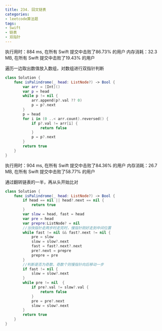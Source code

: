 ```yaml
---
title: 234. 回文链表
categories:
- leetcode算法题
tags:
- Swift
- 链表
- 双指针
---
```


执行用时：884 ms, 在所有 Swift 提交中击败了86.73% 的用户
内存消耗：32.3 MB, 在所有 Swift 提交中击败了19.43% 的用户

遍历一边取出数值放入数组，对数组进行双指针判断
```swift
class Solution {
    func isPalindrome(_ head: ListNode?) -> Bool {
        var arr = [Int]()
        var p = head
        while p != nil {
            arr.append(p?.val ?? 0)
            p = p?.next
        }
        p = head
        for i in (0 ..< arr.count).reversed() {
            if p?.val != arr[i] {
                return false
            }
            p = p?.next
        }
        return true
    }
}
```


执行用时：904 ms, 在所有 Swift 提交中击败了84.36% 的用户
内存消耗：26.7 MB, 在所有 Swift 提交中击败了58.77% 的用户

通过翻转链表的一半，再从头开始比对
```swift
class Solution {
    func isPalindrome(_ head: ListNode?) -> Bool {
        if head == nil || head?.next == nil {
            return true
        }
        var slow = head, fast = head
        var pre = head
        var prepre:ListNode? = nil
        //当快指针走两步时走完时，慢指针刚好走到中间位置
        while fast != nil && fast?.next != nil {
            pre = slow
            slow = slow?.next
            fast = fast?.next?.next
            pre?.next = prepre
            prepre = pre
        }
        //判断是否为奇数，奇数个则慢指针向后移动一步
        if fast != nil {
            slow = slow?.next
        }
        while pre != nil  {
            if pre?.val != slow?.val {
                return false
            }
            pre = pre?.next
            slow = slow?.next
        }
        return true
    }
}
```